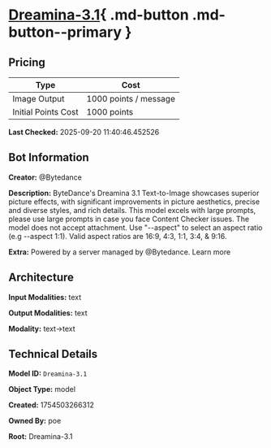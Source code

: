 # [Dreamina-3.1](https://poe.com/Dreamina-3.1){ .md-button .md-button--primary }

## Pricing

| Type | Cost |
|------|------|
| Image Output | 1000 points / message |
| Initial Points Cost | 1000 points |

**Last Checked:** 2025-09-20 11:40:46.452526


## Bot Information

**Creator:** @Bytedance

**Description:** ByteDance's Dreamina 3.1 Text-to-Image showcases superior picture effects, with significant improvements in picture aesthetics, precise and diverse styles, and rich details. This model excels with  large prompts, please use large prompts in case you face Content Checker issues.
The model does not accept attachment. 
Use "--aspect" to select an aspect ratio (e.g --aspect 1:1). Valid aspect ratios are 16:9, 4:3, 1:1, 3:4, & 9:16.

**Extra:** Powered by a server managed by @Bytedance. Learn more


## Architecture

**Input Modalities:** text

**Output Modalities:** text

**Modality:** text->text


## Technical Details

**Model ID:** `Dreamina-3.1`

**Object Type:** model

**Created:** 1754503266312

**Owned By:** poe

**Root:** Dreamina-3.1

